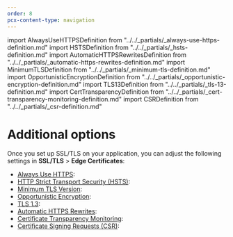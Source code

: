 ```yaml
---
order: 8
pcx-content-type: navigation
---
```


import AlwaysUseHTTPSDefinition from "../../_partials/_always-use-https-definition.md"
import HSTSDefinition from "../../_partials/_hsts-definition.md"
import AutomaticHTTPSRewritesDefinition from "../../_partials/_automatic-https-rewrites-definition.md"
import MinimumTLSDefinition from "../../_partials/_minimum-tls-definition.md"
import OpportunisticEncryptionDefinition from "../../_partials/_opportunistic-encryption-definition.md"
import TLS13Definition from "../../_partials/_tls-13-definition.md"
import CertTransparencyDefinition from "../../_partials/_cert-transparency-monitoring-definition.md"
import CSRDefinition from "../../_partials/_csr-definition.md" 


# Additional options

Once you set up SSL/TLS on your application, you can adjust the following settings in **SSL/TLS** > **Edge Certificates**:

- [Always Use HTTPS](https://support.cloudflare.com/hc/articles/204144518#h_a61bfdef-08dd-40f8-8888-7edd8e40d156): <AlwaysUseHTTPSDefinition/>
- [HTTP Strict Transport Security (HSTS)](http-strict-transport-security): <HSTSDefinition/>
- [Minimum TLS Version](https://support.cloudflare.com/hc/articles/360003205452): <MinimumTLSDefinition/>
- [Opportunistic Encryption](oportunistic-encryption): <OpportunisticEncryptionDefinition/>
- [TLS 1.3](https://support.cloudflare.com/hc/articles/227172348): <TLS13Definition/>
- [Automatic HTTPS Rewrites](https://support.cloudflare.com/hc/articles/227227647): <AutomaticHTTPSRewritesDefinition/>
- [Certificate Transparency Monitoring](certificate-transparency-monitoring): <CertTransparencyDefinition/>
- [Certificate Signing Requests (CSR)](certificate-signing-requests): <CSRDefinition/>